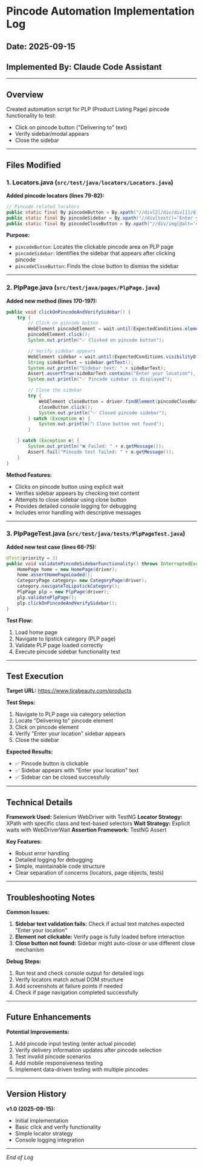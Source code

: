 # Pincode Automation Implementation Log

## Date: 2025-09-15
## Implemented By: Claude Code Assistant

---

## Overview
Created automation script for PLP (Product Listing Page) pincode functionality to test:
- Click on pincode button ("Delivering to" text)
- Verify sidebar/modal appears
- Close the sidebar

---

## Files Modified

### 1. Locators.java (`src/test/java/locators/Locators.java`)

**Added pincode locators (lines 79-82):**
```java
// Pincode related locators
public static final By pincodeButton = By.xpath("//div[2]/div/div[1]/div[1]/div/button/span[@class='postal-code']");
public static final By pincodeSidebar = By.xpath("//div[text()='Enter your location']");
public static final By pincodeCloseButton = By.xpath("//div/img[@alt='cross icon']");
```

**Purpose:**
- `pincodeButton`: Locates the clickable pincode area on PLP page
- `pincodeSidebar`: Identifies the sidebar that appears after clicking pincode
- `pincodeCloseButton`: Finds the close button to dismiss the sidebar

---

### 2. PlpPage.java (`src/test/java/pages/PlpPage.java`)

**Added new method (lines 170-197):**
```java
public void clickOnPincodeAndVerifySidebar() {
    try {
        // Click on pincode button
        WebElement pincodeElement = wait.until(ExpectedConditions.elementToBeClickable(pincodeButton));
        pincodeElement.click();
        System.out.println("✅ Clicked on pincode button");

        // Verify sidebar appears
        WebElement sidebar = wait.until(ExpectedConditions.visibilityOfElementLocated(pincodeSidebar));
        String sideBarText = sidebar.getText();
        System.out.println("Sidebar text: " + sideBarText);
        Assert.assertTrue(sideBarText.contains("Enter your location"), "❌ Pincode sidebar did not appear");
        System.out.println("✅ Pincode sidebar is displayed");

        // Close the sidebar
        try {
            WebElement closeButton = driver.findElement(pincodeCloseButton);
            closeButton.click();
            System.out.println("✅ Closed pincode sidebar");
        } catch (Exception e) {
            System.out.println("ℹ️ Close button not found");
        }

    } catch (Exception e) {
        System.out.println("❌ Failed: " + e.getMessage());
        Assert.fail("Pincode test failed: " + e.getMessage());
    }
}
```

**Method Features:**
- Clicks on pincode button using explicit wait
- Verifies sidebar appears by checking text content
- Attempts to close sidebar using close button
- Provides detailed console logging for debugging
- Includes error handling with descriptive messages

---

### 3. PlpPageTest.java (`src/test/java/tests/PlpPageTest.java`)

**Added new test case (lines 66-75):**
```java
@Test(priority = 3)
public void validatePincodeSidebarFunctionality() throws InterruptedException {
    HomePage home = new HomePage(driver);
    home.assertHomePageLoaded();
    CategoryPage category= new CategoryPage(driver);
    category.navigateToLipstickCategory();
    PlpPage plp = new PlpPage(driver);
    plp.validatePlpPage();
    plp.clickOnPincodeAndVerifySidebar();
}
```

**Test Flow:**
1. Load home page
2. Navigate to lipstick category (PLP page)
3. Validate PLP page loaded correctly
4. Execute pincode sidebar functionality test

---

## Test Execution

**Target URL:** https://www.tirabeauty.com/products

**Test Steps:**
1. Navigate to PLP page via category selection
2. Locate "Delivering to" pincode element
3. Click on pincode element
4. Verify "Enter your location" sidebar appears
5. Close the sidebar

**Expected Results:**
- ✅ Pincode button is clickable
- ✅ Sidebar appears with "Enter your location" text
- ✅ Sidebar can be closed successfully

---

## Technical Details

**Framework Used:** Selenium WebDriver with TestNG
**Locator Strategy:** XPath with specific class and text-based selectors
**Wait Strategy:** Explicit waits with WebDriverWait
**Assertion Framework:** TestNG Assert

**Key Features:**
- Robust error handling
- Detailed logging for debugging
- Simple, maintainable code structure
- Clear separation of concerns (locators, page objects, tests)

---

## Troubleshooting Notes

**Common Issues:**
1. **Sidebar text validation fails:** Check if actual text matches expected "Enter your location"
2. **Element not clickable:** Verify page is fully loaded before interaction
3. **Close button not found:** Sidebar might auto-close or use different close mechanism

**Debug Steps:**
1. Run test and check console output for detailed logs
2. Verify locators match actual DOM structure
3. Add screenshots at failure points if needed
4. Check if page navigation completed successfully

---

## Future Enhancements

**Potential Improvements:**
1. Add pincode input testing (enter actual pincode)
2. Verify delivery information updates after pincode selection
3. Test invalid pincode scenarios
4. Add mobile responsiveness testing
5. Implement data-driven testing with multiple pincodes

---

## Version History

**v1.0 (2025-09-15):**
- Initial implementation
- Basic click and verify functionality
- Simple locator strategy
- Console logging integration

---

*End of Log*